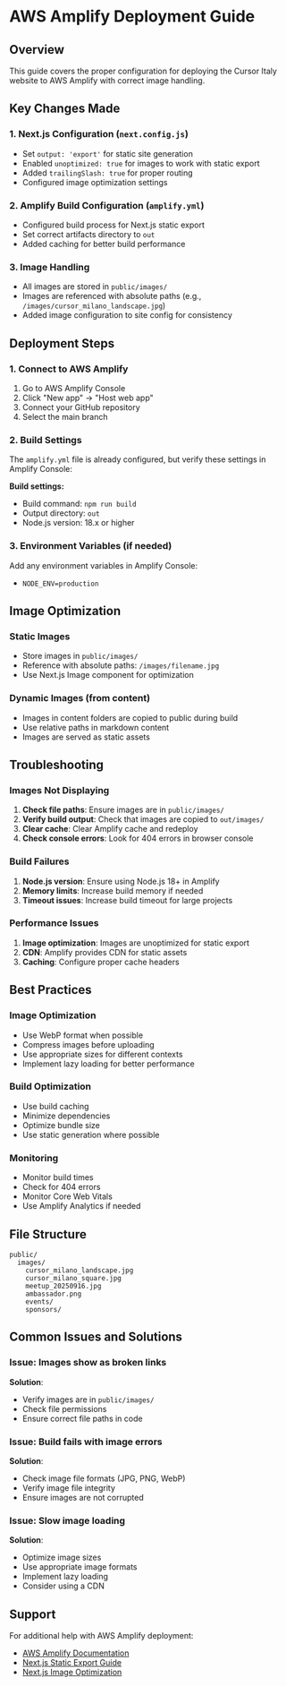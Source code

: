 # AWS Amplify Deployment Guide

## Overview
This guide covers the proper configuration for deploying the Cursor Italy website to AWS Amplify with correct image handling.

## Key Changes Made

### 1. Next.js Configuration (`next.config.js`)
- Set `output: 'export'` for static site generation
- Enabled `unoptimized: true` for images to work with static export
- Added `trailingSlash: true` for proper routing
- Configured image optimization settings

### 2. Amplify Build Configuration (`amplify.yml`)
- Configured build process for Next.js static export
- Set correct artifacts directory to `out`
- Added caching for better build performance

### 3. Image Handling
- All images are stored in `public/images/`
- Images are referenced with absolute paths (e.g., `/images/cursor_milano_landscape.jpg`)
- Added image configuration to site config for consistency

## Deployment Steps

### 1. Connect to AWS Amplify
1. Go to AWS Amplify Console
2. Click "New app" → "Host web app"
3. Connect your GitHub repository
4. Select the main branch

### 2. Build Settings
The `amplify.yml` file is already configured, but verify these settings in Amplify Console:

**Build settings:**
- Build command: `npm run build`
- Output directory: `out`
- Node.js version: 18.x or higher

### 3. Environment Variables (if needed)
Add any environment variables in Amplify Console:
- `NODE_ENV=production`

## Image Optimization

### Static Images
- Store images in `public/images/`
- Reference with absolute paths: `/images/filename.jpg`
- Use Next.js Image component for optimization

### Dynamic Images (from content)
- Images in content folders are copied to public during build
- Use relative paths in markdown content
- Images are served as static assets

## Troubleshooting

### Images Not Displaying
1. **Check file paths**: Ensure images are in `public/images/`
2. **Verify build output**: Check that images are copied to `out/images/`
3. **Clear cache**: Clear Amplify cache and redeploy
4. **Check console errors**: Look for 404 errors in browser console

### Build Failures
1. **Node.js version**: Ensure using Node.js 18+ in Amplify
2. **Memory limits**: Increase build memory if needed
3. **Timeout issues**: Increase build timeout for large projects

### Performance Issues
1. **Image optimization**: Images are unoptimized for static export
2. **CDN**: Amplify provides CDN for static assets
3. **Caching**: Configure proper cache headers

## Best Practices

### Image Optimization
- Use WebP format when possible
- Compress images before uploading
- Use appropriate sizes for different contexts
- Implement lazy loading for better performance

### Build Optimization
- Use build caching
- Minimize dependencies
- Optimize bundle size
- Use static generation where possible

### Monitoring
- Monitor build times
- Check for 404 errors
- Monitor Core Web Vitals
- Use Amplify Analytics if needed

## File Structure
```
public/
  images/
    cursor_milano_landscape.jpg
    cursor_milano_square.jpg
    meetup_20250916.jpg
    ambassador.png
    events/
    sponsors/
```

## Common Issues and Solutions

### Issue: Images show as broken links
**Solution**: 
- Verify images are in `public/images/`
- Check file permissions
- Ensure correct file paths in code

### Issue: Build fails with image errors
**Solution**:
- Check image file formats (JPG, PNG, WebP)
- Verify image file integrity
- Ensure images are not corrupted

### Issue: Slow image loading
**Solution**:
- Optimize image sizes
- Use appropriate image formats
- Implement lazy loading
- Consider using a CDN

## Support
For additional help with AWS Amplify deployment:
- [AWS Amplify Documentation](https://docs.aws.amazon.com/amplify/)
- [Next.js Static Export Guide](https://nextjs.org/docs/advanced-features/static-html-export)
- [Next.js Image Optimization](https://nextjs.org/docs/basic-features/image-optimization) 